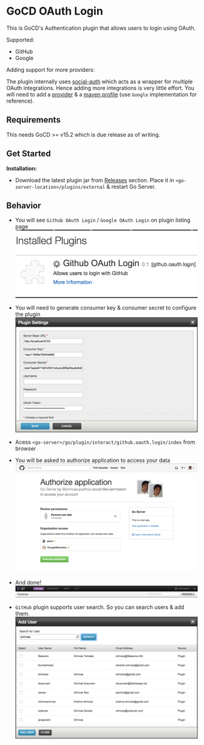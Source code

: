 # GoCD OAuth Login
This is GoCD's Authentication plugin that allows users to login using OAuth.

Supported:
* GitHub
* Google

Adding support for more providers:

The plugin internally uses [social-auth](https://github.com/3pillarlabs/socialauth) which acts as a wrapper for multiple OAuth integrations. Hence adding more integrations is very little effort. 
You will need to add a [provider](https://github.com/srinivasupadhya/gocd-oauth-login/blob/master/src/main/java/com/tw/go/plugin/provider/Provider.java) & a [maven profile](https://github.com/srinivasupadhya/gocd-oauth-login/blob/master/pom.xml#L65) (use `Google` implementation for reference).

## Requirements
This needs GoCD >= v15.2 which is due release as of writing.

## Get Started
**Installation:**
- Download the latest plugin jar from [Releases](https://github.com/srinivasupadhya/gocd-oauth-login/releases) section. Place it in `<go-server-location>/plugins/external` & restart Go Server.

## Behavior

- You will see `Github OAuth Login` / `Google OAuth Login` on plugin listing page
![Plugins listing page][1]

- You will need to generate consumer key & consumer secret to configure the plugin
![Configure plugin pop-up][2]

- Acess `<go-server>/go/plugin/interact/github.oauth.login/index` from browser

- You will be asked to authorize application to access your data
![GitHub authorize page][3]

- And done!
![Pipeline Dashboard][4]

- `GitHub` plugin supports user search. So you can search users & add them.
![Add User][5]

[1]: images/list-plugin.png  "List Plugin"
[2]: images/configure-plugin.png  "Configure Plugin"
[3]: images/github-login.png  "Authorize GitHub Login"
[4]: images/successful-login.png  "On Successful Login"
[5]: images/add-user.png  "Add User"
